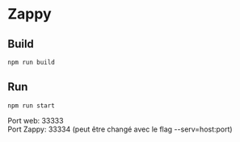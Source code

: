 # Zappy

## Build
`npm run build`

## Run
`npm run start`

Port web: 33333  
Port Zappy: 33334 (peut être changé avec le flag --serv=host:port)